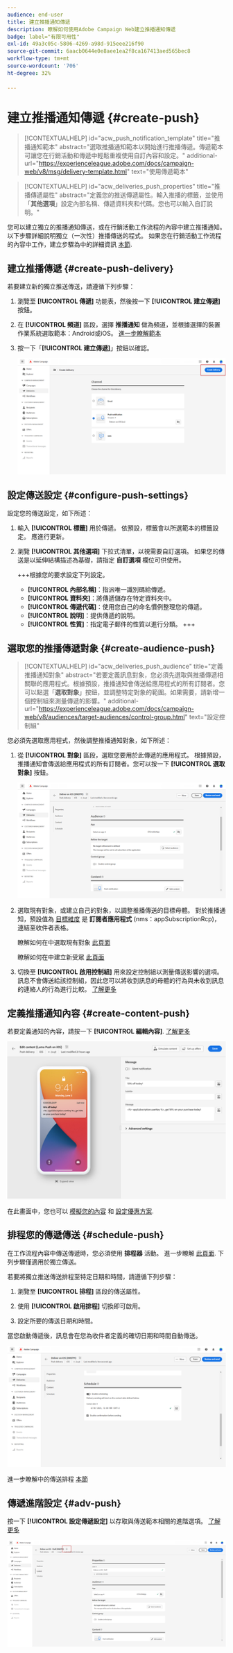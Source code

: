 ```yaml
---
audience: end-user
title: 建立推播通知傳遞
description: 瞭解如何使用Adobe Campaign Web建立推播通知傳遞
badge: label="有限可用性"
exl-id: 49a3c05c-5806-4269-a98d-915eee216f90
source-git-commit: 6aacb0644e0e8aee1ea2f8ca167413aed565bec8
workflow-type: tm+mt
source-wordcount: '706'
ht-degree: 32%

---
```


# 建立推播通知傳遞 {#create-push}

>[!CONTEXTUALHELP]
>id="acw_push_notification_template"
>title="推播通知範本"
>abstract="選取推播通知範本以開始進行推播傳遞。傳遞範本可讓您在行銷活動和傳遞中輕鬆重複使用自訂內容和設定。"
>additional-url="https://experienceleague.adobe.com/docs/campaign-web/v8/msg/delivery-template.html" text="使用傳遞範本"


>[!CONTEXTUALHELP]
>id="acw_deliveries_push_properties"
>title="推播傳遞屬性"
>abstract="定義您的推送傳遞屬性。輸入推播的標籤，並使用「**其他選項**」設定內部名稱、傳遞資料夾和代碼。您也可以輸入自訂說明。"

您可以建立獨立的推播通知傳送，或在行銷活動工作流程的內容中建立推播通知。 以下步驟詳細說明獨立（一次性）推播傳送的程式。 如果您在行銷活動工作流程的內容中工作，建立步驟為中的詳細資訊 [本節](../workflows/activities/channels.md#create-a-delivery-in-a-campaign-workflow).

## 建立推播傳遞 {#create-push-delivery}

若要建立新的獨立推送傳送，請遵循下列步驟：

1. 瀏覽至 **[!UICONTROL 傳遞]** 功能表，然後按一下  **[!UICONTROL 建立傳遞]** 按鈕。

1. 在 **[!UICONTROL 頻道]** 區段，選擇 **推播通知** 做為頻道，並根據選擇的裝置作業系統選取範本：Android或iOS。 [進一步瞭解範本](../msg/delivery-template.md)

1. 按一下「**[!UICONTROL 建立傳遞]**」按鈕以確認。

   ![](assets/push_create_1.png)

## 設定傳送設定 {#configure-push-settings}

設定您的傳送設定，如下所述：

1. 輸入 **[!UICONTROL 標籤]** 用於傳遞。 依預設，標籤會以所選範本的標籤設定。 應進行更新。

1. 瀏覽 **[!UICONTROL 其他選項]** 下拉式清單，以視需要自訂選項。 如果您的傳送是以延伸結構描述為基礎，請指定 **自訂選項** 欄位可供使用。

   +++根據您的要求設定下列設定。
   * **[!UICONTROL 內部名稱]**：指派唯一識別碼給傳遞。
   * **[!UICONTROL 資料夾]**：將傳遞儲存在特定資料夾中。
   * **[!UICONTROL 傳遞代碼]**：使用您自己的命名慣例整理您的傳遞。
   * **[!UICONTROL 說明]**：提供傳遞的說明。
   * **[!UICONTROL 性質]**：指定電子郵件的性質以進行分類。
+++


## 選取您的推播傳遞對象 {#create-audience-push}

>[!CONTEXTUALHELP]
>id="acw_deliveries_push_audience"
>title="定義推播通知對象"
>abstract="若要定義訊息對象，您必須先選取與推播傳遞相關聯的應用程式。根據預設，推播通知會傳送給應用程式的所有訂閱者。您可以點選「**選取對象**」按鈕，並調整特定對象的範圍。如果需要，請新增一個控制組來測量傳遞的影響。"
>additional-url="https://experienceleague.adobe.com/docs/campaign-web/v8/audiences/target-audiences/control-group.html" text="設定控制組"


您必須先選取應用程式，然後調整推播通知對象，如下所述：

1. 從 **[!UICONTROL 對象]** 區段，選取您要用於此傳遞的應用程式。 根據預設，推播通知會傳送給應用程式的所有訂閱者。您可以按一下 **[!UICONTROL 選取對象]** 按鈕。

   ![](assets/push_create_2.png)

1. 選取現有對象，或建立自己的對象，以調整推播傳送的目標母體。 對於推播通知，預設值為 [目標維度](../audience/about-recipients.md#targeting-dimensions) 是 **訂閱者應用程式** (nms：appSubscriptionRcp)，連結至收件者表格。

   瞭解如何在中選取現有對象 [此頁面](../audience/add-audience.md)

   瞭解如何在中建立新受眾 [此頁面](../audience/one-time-audience.md)

1. 切換至 **[!UICONTROL 啟用控制組]** 用來設定控制組以測量傳送影響的選項。 訊息不會傳送給該控制組，因此您可以將收到訊息的母體的行為與未收到訊息的連絡人的行為進行比較。 [了解更多](../audience/control-group.md)

## 定義推播通知內容 {#create-content-push}

若要定義通知的內容，請按一下 **[!UICONTROL 編輯內容]**. [了解更多](content-push.md)

![](assets/push_create_5.png)

在此畫面中，您也可以 [模擬您的內容](../preview-test/preview-test.md) 和 [設定優惠方案](../msg/offers.md).

## 排程您的傳遞傳送 {#schedule-push}

在工作流程內容中傳送傳遞時，您必須使用 **排程器** 活動。 進一步瞭解 [此頁面](../workflows/activities/scheduler.md). 下列步驟僅適用於獨立傳送。

若要將獨立推送傳送排程至特定日期和時間，請遵循下列步驟：

1. 瀏覽至 **[!UICONTROL 排程]** 區段的傳送屬性。

1. 使用 **[!UICONTROL 啟用排程]** 切換即可啟用。

1. 設定所要的傳送日期和時間。

當您啟動傳遞後，訊息會在您為收件者定義的確切日期和時間自動傳送。

![](assets/push_create_3.png)

進一步瞭解中的傳送排程 [本節](../msg/gs-messages.md#gs-schedule)

## 傳遞進階設定 {#adv-push}

按一下 **[!UICONTROL 設定傳遞設定]** 以存取與傳送範本相關的進階選項。 [了解更多](../advanced-settings/delivery-settings.md)

![](assets/push_create_4.png)
